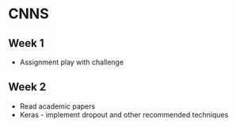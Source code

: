 # CNNS

## Week 1
* Assignment play with challenge

## Week 2
* Read academic papers
* Keras - implement dropout and other recommended techniques
